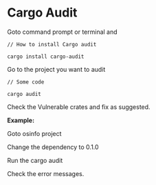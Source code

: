 # Cargo Audit

Goto command prompt or terminal and&#x20;

```
// How to install Cargo audit

cargo install cargo-audit
```

Go to the project you want to audit

```
// Some code

cargo audit
```

Check the Vulnerable crates and fix as suggested.

**Example:**

Goto osinfo project

Change the dependency to  0.1.0

Run the cargo audit

Check the error messages.


